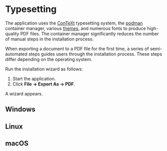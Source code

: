 # Typesetting

The application uses the [ConTeXt](https://contextgarden.net) typesetting
system, the [podman](https://podman.io/) container manager, various
[themes](https://github.com/DaveJarvis/keenwrite-themes/), and numerous
fonts to produce high-quality PDF files. The container manager significantly
reduces the number of manual steps in the installation process.

When exporting a document to a PDF file for the first time, a series of
semi-automated steps guides users through the installation process. These
steps differ depending on the operating system.

Run the installation wizard as follows:

1. Start the application.
1. Click **File → Export As → PDF**.

A wizard appears.

## Windows


## Linux


## macOS

